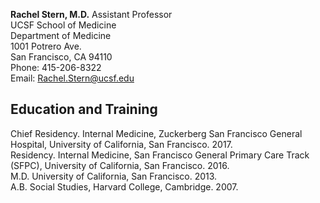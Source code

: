 **Rachel Stern, M.D.**
Assistant Professor  
UCSF School of Medicine  
Department of	Medicine  
1001 Potrero Ave.  
San Francisco, CA  94110  
Phone: 415-206-8322  
Email: Rachel.Stern@ucsf.edu  

## Education and Training
Chief Residency. Internal Medicine, Zuckerberg San Francisco General Hospital, University of California, San Francisco. 2017.	
Residency.	Internal Medicine, San Francisco General Primary Care Track (SFPC), University of California, San Francisco. 2016.	 
M.D. University of California, San Francisco. 2013.  
A.B. Social Studies, Harvard College, Cambridge. 2007.  
